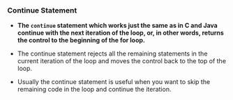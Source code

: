 ### Continue Statement

* **The `continue` statement which works just the same as in C and Java continue with the next iteration of the loop, or, in other words, returns the control to the beginning of the for loop.**

* The continue statement rejects all the remaining statements in the current iteration of the loop and moves the control back to the top of the loop.

* Usually the continue statement is useful when you want to skip the remaining code in the loop and continue the iteration.